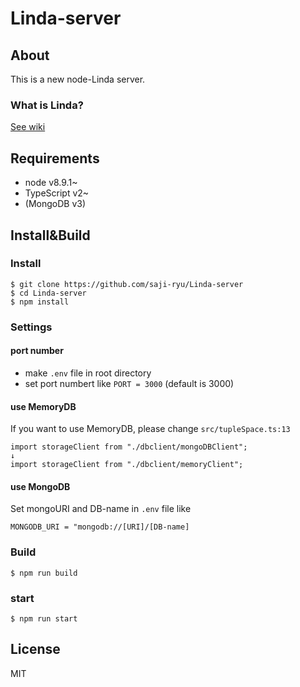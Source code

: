 # Linda-server

## About

This is a new node-Linda server.

### What is Linda?

[See wiki](https://ja.wikipedia.org/wiki/Linda)

## Requirements

- node v8.9.1~
- TypeScript v2~
- (MongoDB v3)

## Install&Build

### Install

```
$ git clone https://github.com/saji-ryu/Linda-server
$ cd Linda-server
$ npm install
```

### Settings

#### port number

- make `.env` file in root directory
- set port numbert like `PORT = 3000` (default is 3000)

#### use MemoryDB

If you want to use MemoryDB, please change `src/tupleSpace.ts:13`

```
import storageClient from "./dbclient/mongoDBClient";
↓
import storageClient from "./dbclient/memoryClient";
```

#### use MongoDB

Set mongoURI and DB-name in `.env` file like

```
MONGODB_URI = "mongodb://[URI]/[DB-name]
```

### Build

`$ npm run build`

### start

`$ npm run start`

## License

MIT
